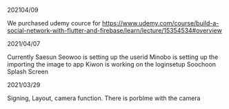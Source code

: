 

202104/09

We purchased udemy cource for 
https://www.udemy.com/course/build-a-social-network-with-flutter-and-firebase/learn/lecture/15354534#overview



2021/04/07

Currently Saesun Seowoo is setting up the userid 
Minobo is setting up the importing the image to app
Kiwon is working on the loginsetup
Soochoon Splash Screen


2021/03/29

Signing, Layout, camera function. 
There is porblme with the camera





